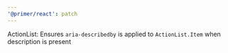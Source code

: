 ```yaml
---
'@primer/react': patch
---
```


ActionList: Ensures `aria-describedby` is applied to `ActionList.Item` when description is present
